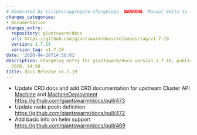 ```yaml
---
# Generated by scripts/aggregate-changelogs. WARNING: Manual edits to this files will be overwritten.
changes_categories:
- Documentation
changes_entry:
  repository: giantswarm/docs
  url: https://github.com/giantswarm/docs/releases/tag/v1.7.19
  version: 1.7.19
  version_tag: v1.7.19
date: '2020-04-28T14:50:01'
description: Changelog entry for giantswarm/docs version 1.7.19, published on 28 April
  2020, 14:50
title: docs Release v1.7.19
---
```


- Update CRD docs and add CRD documentation for upstream Cluster API [Machine](https://docs.giantswarm.io/reference/cp-k8s-api/clusters.cluster.x-k8s.io/) and [MachineDeployment](https://docs.giantswarm.io/reference/cp-k8s-api/machinedeployments.cluster.x-k8s.io/) https://github.com/giantswarm/docs/pull/473
- Update node pooln definition https://github.com/giantswarm/docs/pull/472
- Add basic info on helm support https://github.com/giantswarm/docs/pull/469
